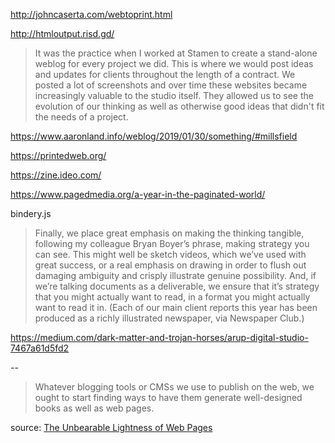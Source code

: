 ---
---

http://johncaserta.com/webtoprint.html

http://htmloutput.risd.gd/

>It was the practice when I worked at Stamen to create a stand-alone weblog for every project we did. This is where we would post ideas and updates for clients throughout the length of a contract. We posted a lot of screenshots and over time these websites became increasingly valuable to the studio itself. They allowed us to see the evolution of our thinking as well as otherwise good ideas that didn't fit the needs of a project.

https://www.aaronland.info/weblog/2019/01/30/something/#millsfield

https://printedweb.org/

https://zine.ideo.com/

<https://www.pagedmedia.org/a-year-in-the-paginated-world/>

bindery.js

>Finally, we place great emphasis on making the thinking tangible, following my colleague Bryan Boyer’s phrase, making strategy you can see. This might well be sketch videos, which we’ve used with great success, or a real emphasis on drawing in order to flush out damaging ambiguity and crisply illustrate genuine possibility. And, if we’re talking documents as a deliverable, we ensure that it’s strategy that you might actually want to read, in a format you might actually want to read it in. (Each of our main client reports this year has been produced as a richly illustrated newspaper, via Newspaper Club.)

https://medium.com/dark-matter-and-trojan-horses/arup-digital-studio-7467a61d5fd2

--

>Whatever blogging tools or CMSs we use to publish on the web, we ought to start finding ways to have them generate well-designed books as well as web pages.

source: [The Unbearable Lightness of Web Pages](https://thelocalyarn.com/excursus/secretary/posts/web-books.html)